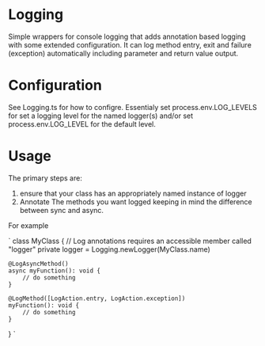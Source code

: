 # Logging

Simple wrappers for console logging that adds annotation based logging with some extended configuration. It can log method entry, exit and failure (exception) automatically including parameter and return value output.

# Configuration

See Logging.ts for how to configre. Essentialy set process.env.LOG_LEVELS for set a logging level for the named logger(s) and/or set process.env.LOG_LEVEL for the default level.

# Usage

The primary steps are:

1. ensure that your class has an appropriately named instance of logger
1. Annotate The methods you want logged keeping in mind the difference between sync and async.

For example

<!-- prettier-ignore -->
`
class MyClass {
    // Log annotations requires an accessible member called "logger"
    private logger = Logging.newLogger(MyClass.name)

    @LogAsyncMethod()
    async myFunction(): void {
        // do something
    }

    @LogMethod([LogAction.entry, LogAction.exception])
    myFunction(): void {
        // do something
    }

}
`
